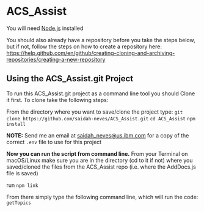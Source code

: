 # ACS_Assist
You will need [Node.js](https://nodejs.org/en/download/) installed

You should also already have a repository before you take the steps below, but if not, follow the steps on how to create a repository here: https://help.github.com/en/github/creating-cloning-and-archiving-repositories/creating-a-new-repository

## Using the ACS_Assist.git Project
To run this ACS_Assist.git project as a command line tool you should Clone it first. To clone take the following steps:

From the directory where you want to save/clone the project type:
`git clone https://github.com/saidah-neves/ACS_Assist.git`
`cd ACS_Assist`
`npm install`

**NOTE:** 
Send me an email at saidah_neves@us.ibm.com for a copy of the correct `.env` file to use for this project

**Now you can run the script from command line.**
From your Terminal on macOS/Linux make sure you are in the directory (cd to it if not) where you saved/cloned the files from the ACS_Assist repo (i.e. where the AddDocs.js file is saved)

run
`npm link`

From there simply type the following command line, which will run the code:
`getTopics`
